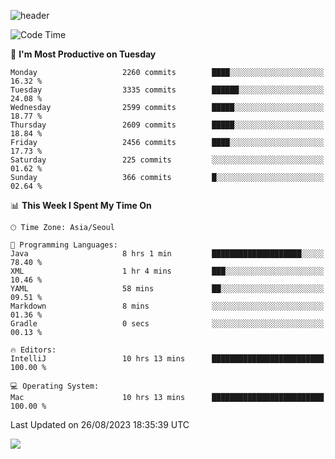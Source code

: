 ![header](https://capsule-render.vercel.app/api?type=Egg&color=timeAuto&height=300&section=header&text=PoPo&fontSize=90&animation=fadeIn)

  <!--START_SECTION:waka-->
![Code Time](http://img.shields.io/badge/Code%20Time-1%2C137%20hrs%2020%20mins-blue)

📅 **I'm Most Productive on Tuesday** 

```text
Monday                   2260 commits        ████░░░░░░░░░░░░░░░░░░░░░   16.32 % 
Tuesday                  3335 commits        ██████░░░░░░░░░░░░░░░░░░░   24.08 % 
Wednesday                2599 commits        █████░░░░░░░░░░░░░░░░░░░░   18.77 % 
Thursday                 2609 commits        █████░░░░░░░░░░░░░░░░░░░░   18.84 % 
Friday                   2456 commits        ████░░░░░░░░░░░░░░░░░░░░░   17.73 % 
Saturday                 225 commits         ░░░░░░░░░░░░░░░░░░░░░░░░░   01.62 % 
Sunday                   366 commits         █░░░░░░░░░░░░░░░░░░░░░░░░   02.64 % 
```


📊 **This Week I Spent My Time On** 

```text
🕑︎ Time Zone: Asia/Seoul

💬 Programming Languages: 
Java                     8 hrs 1 min         ████████████████████░░░░░   78.40 % 
XML                      1 hr 4 mins         ███░░░░░░░░░░░░░░░░░░░░░░   10.46 % 
YAML                     58 mins             ██░░░░░░░░░░░░░░░░░░░░░░░   09.51 % 
Markdown                 8 mins              ░░░░░░░░░░░░░░░░░░░░░░░░░   01.36 % 
Gradle                   0 secs              ░░░░░░░░░░░░░░░░░░░░░░░░░   00.13 % 

🔥 Editors: 
IntelliJ                 10 hrs 13 mins      █████████████████████████   100.00 % 

💻 Operating System: 
Mac                      10 hrs 13 mins      █████████████████████████   100.00 % 
```


 Last Updated on 26/08/2023 18:35:39 UTC
<!--END_SECTION:waka-->



<img src="https://capsule-render.vercel.app/api?type=Egg&color=timeAuto&height=300&section=footer&text=PoPo&fontSize=90&animation=fadeIn&reversal=true" />
